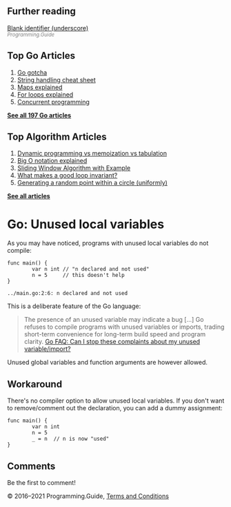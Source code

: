 



## Further reading

[Blank identifier (underscore)](underscore.html)  
<span style="color: grey; font-style: italic; font-size: smaller">Programming.Guide</span>

## Top Go Articles

1.  [Go gotcha](go-gotcha.html)
2.  [String handling cheat sheet](string-functions-reference-cheat-sheet.html)
3.  [Maps explained](maps-explained.html)
4.  [For loops explained](for-loop.html)
5.  [Concurrent programming](go-concurrency-tutorial.html)

[**See all 197 Go articles**](index.html)



## Top Algorithm Articles

1.  [Dynamic programming vs memoization vs tabulation](../dynamic-programming-vs-memoization-vs-tabulation.html)
2.  [Big O notation explained](../big-o-notation-explained.html)
3.  [Sliding Window Algorithm with Example](../sliding-window-example.html)
4.  [What makes a good loop invariant?](../what-makes-a-good-loop-invariant.html)
5.  [Generating a random point within a circle (uniformly)](../random-point-within-circle.html)

[**See all articles**](../index.html)

# Go: Unused local variables

As you may have noticed, programs with unused local variables do not compile:

    func main() {
            var n int // "n declared and not used"
            n = 5     // this doesn't help
    }

    ../main.go:2:6: n declared and not used

This is a deliberate feature of the Go language:

> The presence of an unused variable may indicate a bug \[...\] Go refuses to compile programs with unused variables or imports, trading short-term convenience for long-term build speed and program clarity. <a href="https://golang.org/doc/faq#unused_variables_and_imports" class="quote-source">Go FAQ: Can I stop these complaints about my unused variable/import?</a>

Unused global variables and function arguments are however allowed.

## Workaround

There's no compiler option to allow unused local variables. If you don't want to remove/comment out the declaration, you can add a dummy assignment:

    func main() {
            var n int
            n = 5
            _ = n  // n is now "used"
    }

## Comments

Be the first to comment!

© 2016–2021 Programming.Guide, [Terms and Conditions](../terms-and-conditions.html)
